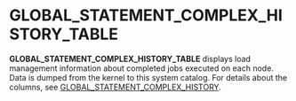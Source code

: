 # GLOBAL\_STATEMENT\_COMPLEX\_HISTORY\_TABLE<a name="EN-US_TOPIC_0245374764"></a>

**GLOBAL\_STATEMENT\_COMPLEX\_HISTORY\_TABLE**  displays load management information about completed jobs executed on each node. Data is dumped from the kernel to this system catalog. For details about the columns, see  [GLOBAL\_STATEMENT\_COMPLEX\_HISTORY](global_statement_complex_history.md).

